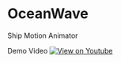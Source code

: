 # OceanWave
Ship Motion Animator

Demo Video
[![View on Youtube](OceanWave/ShipMotionAnimator.png)](https://youtu.be/4cSA-nSBHGI)
